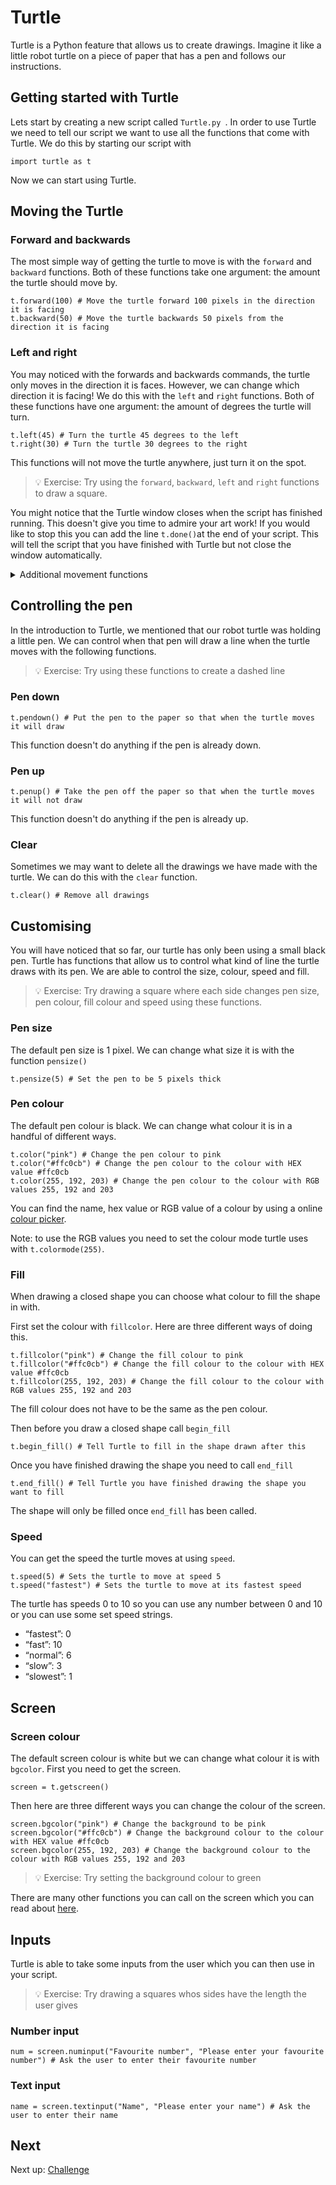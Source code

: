 # Turtle

Turtle is a Python feature that allows us to create drawings. Imagine it like a little robot turtle on a piece of paper that has a pen and follows our instructions.

## Getting started with Turtle

Lets start by creating a new script called `Turtle.py `. In order to use Turtle we need to tell our script we want to use all the functions that come with Turtle. We do this by starting our script with
```
import turtle as t
```
Now we can start using Turtle. 

## Moving the Turtle

### Forward and backwards

The most simple way of getting the turtle to move is with the `forward` and `backward` functions. Both of these functions take one argument: the amount the turtle should move by.

```
t.forward(100) # Move the turtle forward 100 pixels in the direction it is facing 
t.backward(50) # Move the turtle backwards 50 pixels from the direction it is facing 
```

### Left and right

You may noticed with the forwards and backwards commands, the turtle only moves in the direction it is faces. However, we can change which direction it is facing! We do this with the `left` and `right` functions. Both of these functions have one argument: the amount of degrees the turtle will turn.

```
t.left(45) # Turn the turtle 45 degrees to the left
t.right(30) # Turn the turtle 30 degrees to the right
```
This functions will not move the turtle anywhere, just turn it on the spot.

> 💡 Exercise: Try using the `forward`, `backward`, `left` and `right` functions to draw a square.

You might notice that the Turtle window closes when the script has finished running. This doesn't give you time to admire your art work! If you would like to stop this you can add the line `t.done()`at the end of your script. This will tell the script that you have finished with Turtle but not close the window automatically.

<details> <summary>Additional movement functions </summary>

While you can create all kinds of drawings with the four functions mentioned above, there are many other ways of controlling the turtle. There are some listed here or you can read about more [here](https://docs.python.org/3/library/turtle.html#turtle-motion). If you can think of a way to move you want to move the turtle there is probably way to do it!

#### Goto

Another way of controlling the turtle movement is by telling it directly what coordinate you want to it go to. It will move in a straight line from where it is to the coordinate you have told it to go to, regardless of which direction it is facing.

```
t.goto(100, 50) # Move turtle from where is it to the coordinate (100, 50) in a straight line
```

#### Teleport

You can also move the turtle to any position without drawing anything.
```
t.teleport(35, 75) # Move turtle from where it is to the coordinate (35, 75) without drawing anything
```

#### Home

The turtle's home is the coordinates (0, 0) and by calling the home function you can move it from where it is to those coordinates in a straight line.
```
t.home() # Move turtle from where it is to (0, 0) in a straight line
```
</details>

## Controlling the pen

In the introduction to Turtle, we mentioned that our robot turtle was holding a little pen. We can control when that pen will draw a line when the turtle moves with the following functions.

> 💡 Exercise: Try using these functions to create a dashed line

### Pen down

```
t.pendown() # Put the pen to the paper so that when the turtle moves it will draw
```
This function doesn't do anything if the pen is already down.

### Pen up

```
t.penup() # Take the pen off the paper so that when the turtle moves it will not draw
```
This function doesn't do anything if the pen is already up.

### Clear

Sometimes we may want to delete all the drawings we have made with the turtle. We can do this with the `clear` function.
```
t.clear() # Remove all drawings
```

## Customising

You will have noticed that so far, our turtle has only been using a small black pen. Turtle has functions that allow us to control what kind of line the turtle draws with its pen. We are able to control the size, colour, speed and fill.

> 💡 Exercise: Try drawing a square where each side changes pen size, pen colour, fill colour and speed using these functions.

### Pen size

The default pen size is 1 pixel. We can change what size it is with the function `pensize()`

```
t.pensize(5) # Set the pen to be 5 pixels thick
```

### Pen colour

The default pen colour is black. We can change what colour it is in a handful of different ways.

```
t.color("pink") # Change the pen colour to pink
t.color("#ffc0cb") # Change the pen colour to the colour with HEX value #ffc0cb
t.color(255, 192, 203) # Change the pen colour to the colour with RGB values 255, 192 and 203
```
You can find the name, hex value or RGB value of a colour by using a online [colour picker](https://www.google.co.uk/search?q=colour+picker).

Note: to use the RGB values you need to set the colour mode turtle uses with `t.colormode(255)`.

### Fill

When drawing a closed shape you can choose what colour to fill the shape in with.

First set the colour with `fillcolor`. Here are three different ways of doing this.

```
t.fillcolor("pink") # Change the fill colour to pink
t.fillcolor("#ffc0cb") # Change the fill colour to the colour with HEX value #ffc0cb
t.fillcolor(255, 192, 203) # Change the fill colour to the colour with RGB values 255, 192 and 203
```

The fill colour does not have to be the same as the pen colour.

Then before you draw a closed shape call `begin_fill`

```
t.begin_fill() # Tell Turtle to fill in the shape drawn after this
```

Once you have finished drawing the shape you need to call `end_fill`

```
t.end_fill() # Tell Turtle you have finished drawing the shape you want to fill
```

The shape will only be filled once `end_fill` has been called.

### Speed

You can get the speed the turtle moves at using `speed`.

```
t.speed(5) # Sets the turtle to move at speed 5
t.speed("fastest") # Sets the turtle to move at its fastest speed
```

The turtle has speeds 0 to 10 so you can use any number between 0 and 10 or you can use some set speed strings.

- “fastest”: 0
- “fast”: 10
- “normal”: 6
- “slow”: 3
- “slowest”: 1

## Screen

### Screen colour

The default screen colour is white but we can change what colour it is with `bgcolor`. First you need to get the screen.

```
screen = t.getscreen()
```
Then here are three different ways you can change the colour of the screen.
```
screen.bgcolor("pink") # Change the background to be pink
screen.bgcolor("#ffc0cb") # Change the background colour to the colour with HEX value #ffc0cb
screen.bgcolor(255, 192, 203) # Change the background colour to the colour with RGB values 255, 192 and 203
```

> 💡 Exercise: Try setting the background colour to green

There are many other functions you can call on the screen which you can read about [here](https://docs.python.org/3/library/turtle.html#methods-of-turtlescreen-screen-and-corresponding-functions).

## Inputs

Turtle is able to take some inputs from the user which you can then use in your script.

> 💡 Exercise: Try drawing a squares whos sides have the length the user gives

### Number input

```
num = screen.numinput("Favourite number", "Please enter your favourite number") # Ask the user to enter their favourite number
```

### Text input

```
name = screen.textinput("Name", "Please enter your name") # Ask the user to enter their name
```

## Next

Next up: [Challenge](03-challenge.md)